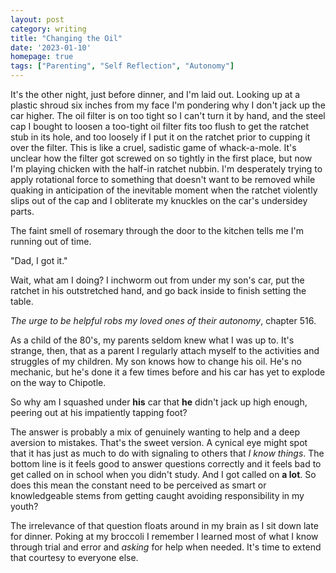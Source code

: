 ```yaml
---
layout: post
category: writing
title: "Changing the Oil"
date: '2023-01-10'
homepage: true
tags: ["Parenting", "Self Reflection", "Autonomy"]
---
```


It's the other night, just before dinner, and I'm laid out. Looking up at a plastic shroud six inches from my face I'm pondering why I don't jack up the car higher. The oil filter is on too tight so I can't turn it by hand, and the steel cap I bought to loosen a too-tight oil filter fits too flush to get the ratchet stub in its hole, and too loosely if I put it on the ratchet prior to cupping it over the filter. This is like a cruel, sadistic game of whack-a-mole. It's unclear how the filter got screwed on so tightly in the first place, but now I'm playing chicken with the half-in ratchet nubbin. I'm desperately trying to apply rotational force to something that doesn't want to be removed while quaking in anticipation of the inevitable moment when the ratchet violently slips out of the cap and I obliterate my knuckles on the car's undersidey parts. 

The faint smell of rosemary through the door to the kitchen tells me I'm running out of time.

"Dad, I got it."

Wait, what am I doing? I inchworm out from under my son's car, put the ratchet in his outstretched hand, and go back inside to finish setting the table.

_The urge to be helpful robs my loved ones of their autonomy_, chapter 516. 

As a child of the 80's, my parents seldom knew what I was up to. It's strange, then, that as a parent I regularly attach myself to the activities and struggles of my children. My son knows how to change his oil. He's no mechanic, but he's done it a few times before and his car has yet to explode on the way to Chipotle.

So why am I squashed under **his** car that **he** didn't jack up high enough, peering out at his impatiently tapping foot?

The answer is probably a mix of genuinely wanting to help and a deep aversion to mistakes. That's the sweet version. A cynical eye might spot that it has just as much to do with signaling to others that _I know things_. The bottom line is it feels good to answer questions correctly and it feels bad to get called on in school when you didn't study. And I got called on **a lot**. So does this mean the constant need to be perceived as smart or knowledgeable stems from getting caught avoiding responsibility in my youth? 

The irrelevance of that question floats around in my brain as I sit down late for dinner. Poking at my broccoli I remember I learned most of what I know through trial and error and _asking_ for help when needed. It's time to extend that courtesy to everyone else.
